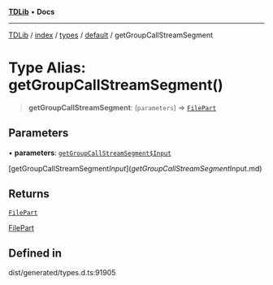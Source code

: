 [**TDLib**](../../../../../../README.md) • **Docs**

***

[TDLib](../../../../../../modules.md) / [index](../../../../../README.md) / [types](../../../README.md) / [default](../README.md) / getGroupCallStreamSegment

# Type Alias: getGroupCallStreamSegment()

> **getGroupCallStreamSegment**: (`parameters`) => [`FilePart`](FilePart.md)

## Parameters

• **parameters**: [`getGroupCallStreamSegment$Input`](getGroupCallStreamSegment$Input.md)

[getGroupCallStreamSegment$Input](getGroupCallStreamSegment$Input.md)

## Returns

[`FilePart`](FilePart.md)

[FilePart](FilePart.md)

## Defined in

dist/generated/types.d.ts:91905
